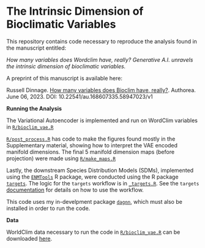 
# The Intrinsic Dimension of Bioclimatic Variables

This repository contains code necessary to reproduce the analysis found in the manuscript entitled:

*How many variables does Wordclim have, really? Generative A.I. unravels the intrinsic dimension of bioclimatic variables.*

A preprint of this manuscript is available here: 

Russell Dinnage. [How many variables does Bioclim have, really?](https://www.authorea.com/users/5518/articles/643051-how-many-variables-does-bioclim-have-really). Authorea. June 06, 2023.
DOI: 10.22541/au.168607335.58947023/v1

**Running the Analysis**

The Variational Autoencoder is implemented and run on WordClim variables in [`R/bioclim_vae.R`](https://github.com/rdinnager/bioclim_intrinsic_dimension/blob/master/R/bioclim_vae.R)

[`R/post_process.R`](https://github.com/rdinnager/bioclim_intrinsic_dimension/blob/master/R/post_process.R) has code to make the figures found mostly in the Supplementary material, showing how to interpret the VAE encoded manifold dimensions. The final 5 manifold dimension maps (before projection) were made using [`R/make_maps.R`](https://github.com/rdinnager/bioclim_intrinsic_dimension/blob/master/R/make_maps.R)

Lastly, the downstream Species Distribution Models (SDMs), implemented using the [`ENMTools`](https://github.com/danlwarren/ENMTools) R package, were conducted using the R package [`targets`](https://github.com/ropensci/targets). The logic for the `targets` workflow is in [`_targets.R`](https://github.com/rdinnager/bioclim_intrinsic_dimension/blob/master/_targets.R). See the `targets` [documentation](https://books.ropensci.org/targets/) for details on how to use the workflow.

This code uses my in-develpment package [`dagnn`](https://github.com/rdinnager/dagnn), which must also be installed in order to run the code. 

**Data**

WorldClim data necessary to run the code in [`R/bioclim_vae.R`](https://github.com/rdinnager/bioclim_intrinsic_dimension/blob/master/R/bioclim_vae.R) can be downloaded [here](https://www.worldclim.org/data/worldclim21.html). 






